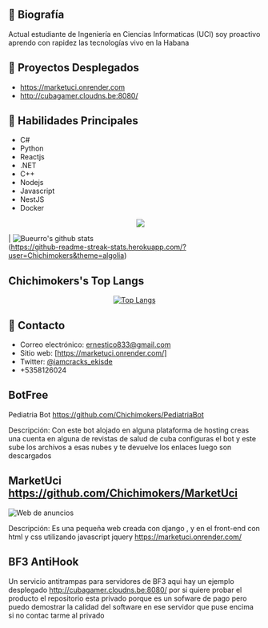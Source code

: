 ## 📝 Biografía
Actual estudiante de Ingeniería en Ciencias Informaticas (UCI)
soy proactivo aprendo con rapidez las tecnologías
vivo en la Habana

## 🚀 Proyectos Desplegados
- https://marketuci.onrender.com
- http://cubagamer.cloudns.be:8080/

## 🔧 Habilidades Principales
- C#
- Python
- Reactjs
- .NET
- C++
- Nodejs
- Javascript
- NestJS
- Docker
  <p align="center">
    <a href="https://skillicons.dev">
      <img src="https://skillicons.dev/icons?i=yml,py,cs,js,ts,kotlin,html,css,nextjs,angular,django,react,tailwind,sklearn,dotnet,sqlite" />
    </a>
  </p>


| ![Bueurro's github stats](https://github-readme-stats.vercel.app/api?username=Chichimokers&show_icons=true&theme=algolia)          
(https://github-readme-streak-stats.herokuapp.com/?user=Chichimokers&theme=algolia)                    


## Chichimokers's Top Langs

<p align="center">
  <a href="https://github-readme-stats.vercel.app/api/top-langs/?username=Chichimokers&langs_count=8&theme=algolia&layout=compact">
    <img src="https://github-readme-stats.vercel.app/api/top-langs/?username=Chichimokers&langs_count=8&theme=algolia&layout=compact" alt="Top Langs"/>
  </a>
</p>

 
## 💬 Contacto
- Correo electrónico: ernestico833@gmail.com
- Sitio web: [https://marketuci.onrender.com/]
- Twitter: [@iamcracks_ekisde]()
- +5358126024

## BotFree

Pediatria Bot https://github.com/Chichimokers/PediatriaBot

Descripción: Con este bot alojado en alguna plataforma de hosting creas una cuenta en alguna de revistas de salud de cuba 
configuras el bot y este sube los archivos a esas nubes y te devuelve los enlaces luego son descargados
## MarketUci  https://github.com/Chichimokers/MarketUci

![Web de anuncios](`)

Descripción: Es una pequeña web creada con django , y en el front-end con html y css utilizando javascript jquery https://marketuci.onrender.com/

## BF3 AntiHook

Un servicio antitrampas para servidores de BF3 aqui hay un ejemplo desplegado http://cubagamer.cloudns.be:8080/ por si quiere probar el producto 
el repositorio esta privado porque es un sofware de pago pero puedo demostrar la calidad del software en ese servidor que puse encima si no contac
tarme al privado

